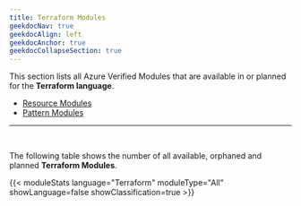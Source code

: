 ```yaml
---
title: Terraform Modules
geekdocNav: true
geekdocAlign: left
geekdocAnchor: true
geekdocCollapseSection: true
---
```


This section lists all Azure Verified Modules that are available in or planned for the **Terraform language**.

- [Resource Modules](/Azure-Verified-Modules/indexes/terraform/tf-resource-modules)
- [Pattern Modules](/Azure-Verified-Modules/indexes/terraform/tf-pattern-modules)

---

<br>

The following table shows the number of all available, orphaned and planned **Terraform Modules**.

{{< moduleStats language="Terraform" moduleType="All" showLanguage=false showClassification=true >}}
